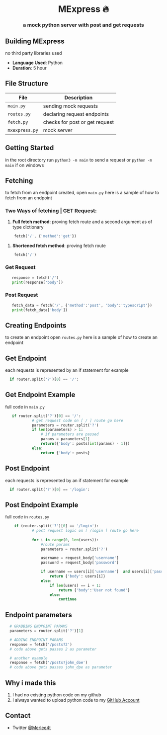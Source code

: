<h1 align="center">MExpress 🔥</h1>
<h3 align="center" style="font-weight:bold;">a mock python server with post and get requests</h3>

## Building MExpress

no third party libraries used

- **Language Used**: Python
- **Duration**: 5 hour

## File Structure
| File           | Description                   |
|----------------|-------------------------------|
| `main.py`      | sending mock requests         |
| `routes.py`    | declaring request endpoints   |
| `fetch.py`     | checks for post or get request|
| `mxexpress.py` | mock server                   |


## Getting Started

 in the root directory run `python3 -m main` to send a request or `python -m main` if on windows

## Fetching 

 to  fetch from an endpoint created, open `main.py`
 here is a sample of how to fetch from an endpoint

### Two Ways of fetching  | GET Request:

1. **Full fetch method**: proving fetch route and a second argument as of type dictionary

```py 
    fetch('/', {'method':'get'})
```

1.  **Shortened fetch method**: proving fetch route
```py
    fetch('/')
```

### Get Request

 ```py
    response = fetch('/')
    print(response['body'])
 ```
### Post Request

 ```py
    fetch_data = fetch('/', {'method':'post', 'body':'typescript'})
    print(fetch_data['body'])
 ```
## Creating Endpoints

 to create an endpoint open `routes.py`
 here is a sample of how to create an endpoint

## Get Endpoint
  each requests is represented by an if statement for example

  ```py
    if router.split('?')[0] == '/':
  ```

## Get Endpoint Example

full code in `main.py`

```py
   if router.split('?')[0] == '/':
            # get request code on [ / ] route go here
            parameters = router.split('?')
            if len(parameters) > 1:
                # if parameters are passed
                params = parameters[1]
                return({'body': posts[int(params) - 1]})
            else:
                return {'body': posts}
```

## Post Endpoint

  each requests is represented by an if statement for example
  ```py
    if router.split('?')[0] == '/login':
  ```

## Post Endpoint Example
full code in `routes.py`

```py
    if (router.split('?')[0] == '/login'):
            # post request logic on [ /login ] route go here
            
            for i in range(0, len(users)):
                #route params
                parameters = router.split('?')

                username = request_body['username']
                password = request_body['password']

                if username == users[i]['username']  and users[i]['password'] == password:
                    return {'body': users[i]}
                else:
                    if len(users) == i + 1:
                        return {'body':'User not found'}
                    else:
                        continue
```


## Endpoint parameters
  ```py
    # GRABBING ENDPOINT PARAMS
    parameters = router.split('?')[1]

    # ADDING ENDPOINT PARAMS
    response = fetch('/posts?2') 
    # code above gets passes 2 as parameter

    # another example 
    response = fetch('/posts?john_doe')
    # code above gets passes john_dpe as parameter
  ```
## Why i made this

1. I had no existing python code on my github
1. I always wanted to upload python code to my [GitHub Account](https://github.com/mwelwankuta)

## Contact
- Twitter [@Merlee4t](https://twitter.com/Merlee4t)